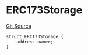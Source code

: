# ERC173Storage
[Git Source](https://github.com/thrackle-io/rules-protocol/blob/ca661487b49e5b916c4fa8811d6bdafbe530a6c8/src/diamond/implementations/ERC173/ERC173Lib.sol)


```solidity
struct ERC173Storage {
    address owner;
}
```

